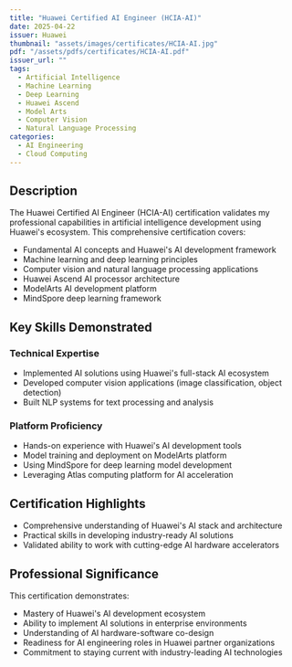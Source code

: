 ```yaml
---
title: "Huawei Certified AI Engineer (HCIA-AI)"
date: 2025-04-22
issuer: Huawei
thumbnail: "assets/images/certificates/HCIA-AI.jpg"
pdf: "/assets/pdfs/certificates/HCIA-AI.pdf"
issuer_url: ""
tags:
  - Artificial Intelligence
  - Machine Learning
  - Deep Learning
  - Huawei Ascend
  - Model Arts
  - Computer Vision
  - Natural Language Processing
categories:
  - AI Engineering
  - Cloud Computing
---
```


## Description

The Huawei Certified AI Engineer (HCIA-AI) certification validates my professional capabilities in artificial intelligence development using Huawei's ecosystem. This comprehensive certification covers:

- Fundamental AI concepts and Huawei's AI development framework
- Machine learning and deep learning principles
- Computer vision and natural language processing applications
- Huawei Ascend AI processor architecture
- ModelArts AI development platform
- MindSpore deep learning framework

## Key Skills Demonstrated

### Technical Expertise
- Implemented AI solutions using Huawei's full-stack AI ecosystem
- Developed computer vision applications (image classification, object detection)
- Built NLP systems for text processing and analysis

### Platform Proficiency
- Hands-on experience with Huawei's AI development tools
- Model training and deployment on ModelArts platform
- Using MindSpore for deep learning model development
- Leveraging Atlas computing platform for AI acceleration

## Certification Highlights

- Comprehensive understanding of Huawei's AI stack and architecture
- Practical skills in developing industry-ready AI solutions
- Validated ability to work with cutting-edge AI hardware accelerators

## Professional Significance

This certification demonstrates:
- Mastery of Huawei's AI development ecosystem
- Ability to implement AI solutions in enterprise environments
- Understanding of AI hardware-software co-design
- Readiness for AI engineering roles in Huawei partner organizations
- Commitment to staying current with industry-leading AI technologies
